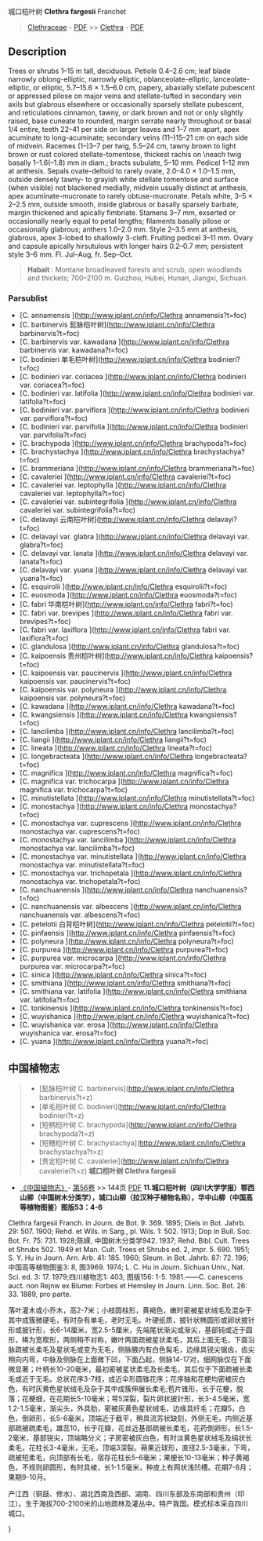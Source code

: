 城口桤叶树 **Clethra fargesii** Franchet

> [Clethraceae](http://www.iplant.cn/info/Clethraceae?t=foc) - [PDF](http://www.iplant.cn/foc/pdf/Clethraceae.pdf) >> [Clethra](http://www.iplant.cn/info/Clethra?t=foc) - [PDF](http://www.iplant.cn/foc/pdf/Clethra.pdf)

## Description

Trees or shrubs 1–15 m tall, deciduous. Petiole 0.4–2.6 cm; leaf blade narrowly oblong-elliptic, narrowly elliptic, oblanceolate-elliptic, lanceolate-elliptic, or elliptic, 5.7–15.6 × 1.5–6.0 cm, papery, abaxially stellate pubescent or appressed pilose on major veins and stellate-tufted in secondary vein axils but glabrous elsewhere or occasionally sparsely stellate pubescent, and reticulations cinnamon, tawny, or dark brown and not or only slightly raised, base cuneate to rounded, margin serrate nearly throughout or basal 1/4 entire, teeth 22–41 per side on larger leaves and 1–7 mm apart, apex acuminate to long-acuminate; secondary veins (11–)15–21 cm on each side of midvein. Racemes (1–)3–7 per twig, 5.5–24 cm, tawny brown to light brown or rust colored stellate-tomentose, thickest rachis on  &#x0D;\neach twig basally 1–1.6(–1.8) mm in diam.; bracts subulate, 5–10 mm. Pedicel 1–12 mm at anthesis. Sepals ovate-deltoid to rarely ovate, 2.0–4.0 × 1.0–1.5 mm, outside densely tawny- to grayish white stellate tomentose and surface (when visible) not blackened medially, midvein usually distinct at anthesis, apex acuminate-mucronate to rarely obtuse-mucronate. Petals white, 3–5 × 2–2.5 mm, outside smooth, inside glabrous or basally sparsely barbate, margin thickened and apically fimbriate. Stamens 3–7 mm, exserted or occasionally nearly equal to petal lengths; filaments basally pilose or occasionally glabrous; anthers 1.0–2.0 mm. Style 2–3.5 mm at anthesis, glabrous, apex 3-lobed to shallowly 3-cleft. Fruiting pedicel 3–11 mm. Ovary and capsule apically hirsutulous with longer hairs 0.2–0.7 mm; persistent style 3–6 mm. Fl. Jul–Aug, fr. Sep–Oct.
> **Habait** : 
> Montane broadleaved forests and scrub, open woodlands and thickets; 700–2100 m. Guizhou, Hubei, Hunan, Jiangxi, Sichuan.

### Parsublist

* [C.  annamensis  ](http://www.iplant.cn/info/Clethra annamensis?t=foc)
* [C.  barbinervis  髭脉桤叶树](http://www.iplant.cn/info/Clethra barbinervis?t=foc)
* [C.  barbinervis var. kawadana  ](http://www.iplant.cn/info/Clethra barbinervis var. kawadana?t=foc)
* [C.  bodinieri  单毛桤叶树](http://www.iplant.cn/info/Clethra bodinieri?t=foc)
* [C.  bodinieri var. coriacea  ](http://www.iplant.cn/info/Clethra bodinieri var. coriacea?t=foc)
* [C.  bodinieri var. latifolia  ](http://www.iplant.cn/info/Clethra bodinieri var. latifolia?t=foc)
* [C.  bodinieri var. parviflora  ](http://www.iplant.cn/info/Clethra bodinieri var. parviflora?t=foc)
* [C.  bodinieri var. parvifolia  ](http://www.iplant.cn/info/Clethra bodinieri var. parvifolia?t=foc)
* [C.  brachypoda  ](http://www.iplant.cn/info/Clethra brachypoda?t=foc)
* [C.  brachystachya  ](http://www.iplant.cn/info/Clethra brachystachya?t=foc)
* [C.  brammeriana  ](http://www.iplant.cn/info/Clethra brammeriana?t=foc)
* [C.  cavaleriei  ](http://www.iplant.cn/info/Clethra cavaleriei?t=foc)
* [C.  cavaleriei var. leptophylla  ](http://www.iplant.cn/info/Clethra cavaleriei var. leptophylla?t=foc)
* [C.  cavaleriei var. subintegrifolia  ](http://www.iplant.cn/info/Clethra cavaleriei var. subintegrifolia?t=foc)
* [C.  delavayi  云南桤叶树](http://www.iplant.cn/info/Clethra delavayi?t=foc)
* [C.  delavayi var. glabra  ](http://www.iplant.cn/info/Clethra delavayi var. glabra?t=foc)
* [C.  delavayi var. lanata  ](http://www.iplant.cn/info/Clethra delavayi var. lanata?t=foc)
* [C.  delavayi var. yuana  ](http://www.iplant.cn/info/Clethra delavayi var. yuana?t=foc)
* [C.  esquirolii  ](http://www.iplant.cn/info/Clethra esquirolii?t=foc)
* [C.  euosmoda  ](http://www.iplant.cn/info/Clethra euosmoda?t=foc)
* [C.  fabri  华南桤叶树](http://www.iplant.cn/info/Clethra fabri?t=foc)
* [C.  fabri var. brevipes  ](http://www.iplant.cn/info/Clethra fabri var. brevipes?t=foc)
* [C.  fabri var. laxiflora  ](http://www.iplant.cn/info/Clethra fabri var. laxiflora?t=foc)
* [C.  glandulosa  ](http://www.iplant.cn/info/Clethra glandulosa?t=foc)
* [C.  kaipoensis  贵州桤叶树](http://www.iplant.cn/info/Clethra kaipoensis?t=foc)
* [C.  kaipoensis var. paucinervis  ](http://www.iplant.cn/info/Clethra kaipoensis var. paucinervis?t=foc)
* [C.  kaipoensis var. polyneura  ](http://www.iplant.cn/info/Clethra kaipoensis var. polyneura?t=foc)
* [C.  kawadana  ](http://www.iplant.cn/info/Clethra kawadana?t=foc)
* [C.  kwangsiensis  ](http://www.iplant.cn/info/Clethra kwangsiensis?t=foc)
* [C.  lancilimba  ](http://www.iplant.cn/info/Clethra lancilimba?t=foc)
* [C.  liangii  ](http://www.iplant.cn/info/Clethra liangii?t=foc)
* [C.  lineata  ](http://www.iplant.cn/info/Clethra lineata?t=foc)
* [C.  longebracteata  ](http://www.iplant.cn/info/Clethra longebracteata?t=foc)
* [C.  magnifica  ](http://www.iplant.cn/info/Clethra magnifica?t=foc)
* [C.  magnifica var. trichocarpa  ](http://www.iplant.cn/info/Clethra magnifica var. trichocarpa?t=foc)
* [C.  minutistellata  ](http://www.iplant.cn/info/Clethra minutistellata?t=foc)
* [C.  monostachya  ](http://www.iplant.cn/info/Clethra monostachya?t=foc)
* [C.  monostachya var. cuprescens  ](http://www.iplant.cn/info/Clethra monostachya var. cuprescens?t=foc)
* [C.  monostachya var. lancilimba  ](http://www.iplant.cn/info/Clethra monostachya var. lancilimba?t=foc)
* [C.  monostachya var. minutistellata  ](http://www.iplant.cn/info/Clethra monostachya var. minutistellata?t=foc)
* [C.  monostachya var. trichopetala  ](http://www.iplant.cn/info/Clethra monostachya var. trichopetala?t=foc)
* [C.  nanchuanensis  ](http://www.iplant.cn/info/Clethra nanchuanensis?t=foc)
* [C.  nanchuanensis var. albescens  ](http://www.iplant.cn/info/Clethra nanchuanensis var. albescens?t=foc)
* [C.  petelotii  白背桤叶树](http://www.iplant.cn/info/Clethra petelotii?t=foc)
* [C.  pinfaensis  ](http://www.iplant.cn/info/Clethra pinfaensis?t=foc)
* [C.  polyneura  ](http://www.iplant.cn/info/Clethra polyneura?t=foc)
* [C.  purpurea  ](http://www.iplant.cn/info/Clethra purpurea?t=foc)
* [C.  purpurea var. microcarpa  ](http://www.iplant.cn/info/Clethra purpurea var. microcarpa?t=foc)
* [C.  sinica  ](http://www.iplant.cn/info/Clethra sinica?t=foc)
* [C.  smithiana  ](http://www.iplant.cn/info/Clethra smithiana?t=foc)
* [C.  smithiana var. latifolia  ](http://www.iplant.cn/info/Clethra smithiana var. latifolia?t=foc)
* [C.  tonkinensis  ](http://www.iplant.cn/info/Clethra tonkinensis?t=foc)
* [C.  wuyishanica  ](http://www.iplant.cn/info/Clethra wuyishanica?t=foc)
* [C.  wuyishanica var. erosa  ](http://www.iplant.cn/info/Clethra wuyishanica var. erosa?t=foc)
* [C.  yuana  ](http://www.iplant.cn/info/Clethra yuana?t=foc)
## 中国植物志

> * [髭脉桤叶树  C.  barbinervis](http://www.iplant.cn/info/Clethra barbinervis?t=z)
> * [单毛桤叶树  C.  bodinieri](http://www.iplant.cn/info/Clethra bodinieri?t=z)
> * [短柄桤叶树  C.  brachypoda](http://www.iplant.cn/info/Clethra brachypoda?t=z)
> * [短穗桤叶树  C.  brachystachya](http://www.iplant.cn/info/Clethra brachystachya?t=z)
> * [贵定桤叶树  C.  cavaleriei](http://www.iplant.cn/info/Clethra cavaleriei?t=z)
**城口桤叶树 Clethra fargesii**

* [《中国植物志》](http://www.iplant.cn/frps)- [第56卷](http://www.iplant.cn/frps/vol/56) >> 144页 [PDF](http://www.iplant.cn/frps/pdf/56/144.PDF)
**11.城口桤叶树（四川大学学报）鄂西山柳（中国树木分类学），城口山柳（拉汉种子植物名称），华中山柳（中国高等植物图鉴）图版53：4-6**

Clethra fargesii Franch. in Journ. de Bot. 9: 369. 1895; Diels in Bot. Jahrb. 29: 507. 1900; Rehd. et Wils. in Sarg., pl. Wils. 1: 502. 1913; Dop in Bull. Soc. Bot. Fr. 75: 731. 1928;陈嵘, 中国树木分类学942. 1937; Rehd. Bibl. Cult. Trees et Shrubs 502. 1949 et Man. Cult. Trees et Shrubs ed. 2, impr. 5. 690. 1951; S. Y. Hu in Journ. Arn. Arb. 41: 185. 1960; Sleum. in Bot. Jahrb. 87: 72. 196; 中国高等植物图鉴3: 8, 图3969. 1974; L. C. Hu in Journ. Sichuan Univ., Nat. Sci. ed. 3: 17. 1979;四川植物志1: 403, 图版156: 1-5. 1981.——C. canescens auct. non Rejnw ex Blume: Forbes et Hemsley in Journ. Linn. Soc. Bot. 26: 33. 1889, pro parte.

落叶灌木或小乔木，高2-7米；小枝圆柱形，黄褐色，嫩时密被星状绒毛及混杂于其中成簇微硬毛，有时杂有单毛，老时无毛。叶硬纸质，披针状椭圆形或卵状披针形或披针形，长6-14厘米，宽2.5-5厘米，先端尾状渐尖或渐尖，基部钝或近于圆形，稀为宽楔形，两侧稍不对称，嫩叶两面疏被星状柔毛，其后上面无毛，下面沿脉疏被长柔毛及星状毛或变为无毛，侧脉腋内有白色髯毛，边缘具锐尖锯齿，齿尖稍向内弯，中脉及侧脉在上面微下凹，下面凸起，侧脉14-17对，细网脉仅在下面微显著；叶柄长10-20毫米，最初密被星状柔毛及长柔毛，其后仅于下面疏被长柔毛或近于无毛。总状花序3-7枝，成近伞形圆锥花序；花序轴和花梗均密被灰白色，有时灰黄色星状绒毛及杂于其中成簇伸展长柔毛;苞片锥形，长于花梗，脱落；花梗细，在花期长5-10毫米；萼5深裂，裂片卵状披针形，长3-4.5毫米，宽1.2-1.5毫米，渐尖头，外具肋，密被灰黄色星状绒毛，边缘具纤毛；花瓣5，白色，倒卵形，长5-6毫米，顶端近于截平，稍具流苏状缺刻，外侧无毛，内侧近基部疏被疏柔毛，雄蕊10，长于花瓣，花丝近基部疏被长柔毛，花药倒卵形，长1.5-2毫米，基部锐尖，顶端略分义；子房密被灰白色，有时淡黄色星状绒毛及绢状长柔毛，花柱长3-4毫米，无毛，顶端3深裂。蒴果近球形，直径2.5-3毫米，下弯，疏被短柔毛，向顶部有长毛，宿存花柱长5-6毫米；果梗长10-13毫米；种子黄褐色，不规则卵圆形，有时具棱，长1-1.5毫米，种皮上有网状浅凹槽。花期7-8月；果期9-10月。

产江西（铜鼓、修水）、湖北西南及西部、湖南、四川东部及东南部和贵州（印江）。生于海拔700-2100米的山地疏林及灌丛中。特产我国。模式标本采自四川城口。

}